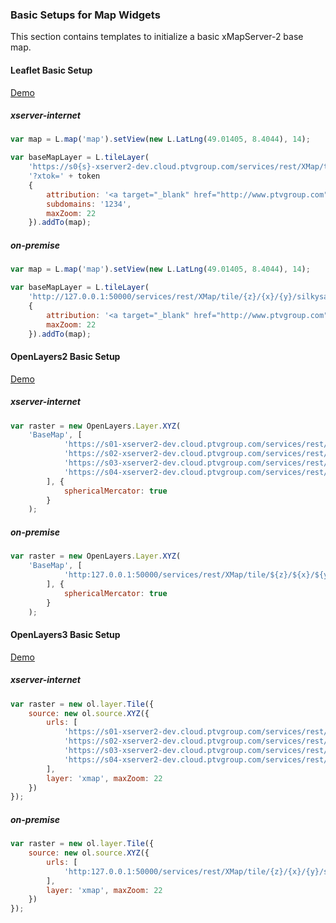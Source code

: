 ### Basic Setups for Map Widgets

This section contains templates to initialize a basic xMapServer-2 base map.

#### Leaflet Basic Setup

[Demo](http://ptv-logistics.github.io/xserverjs/boilerplate/Leaflet.1.0.html)

##### xserver-internet

```javascript
var map = L.map('map').setView(new L.LatLng(49.01405, 8.4044), 14);

var baseMapLayer = L.tileLayer(
    'https://s0{s}-xserver2-dev.cloud.ptvgroup.com/services/rest/XMap/tile/{z}/{x}/{y}/silkysand' +
    '?xtok=' + token
	{
        attribution: '<a target="_blank" href="http://www.ptvgroup.com">PTV</a>, TOMTOM',
        subdomains: '1234',
        maxZoom: 22
    }).addTo(map);
```

##### on-premise

```javascript
var map = L.map('map').setView(new L.LatLng(49.01405, 8.4044), 14);

var baseMapLayer = L.tileLayer(
    'http://127.0.0.1:50000/services/rest/XMap/tile/{z}/{x}/{y}/silkysand',
	{
        attribution: '<a target="_blank" href="http://www.ptvgroup.com">PTV</a>, TOMTOM',
        maxZoom: 22
    }).addTo(map);
```

#### OpenLayers2 Basic Setup

[Demo](http://ptv-logistics.github.io/xserverjs/boilerplate/OpenLayers2.html)

##### xserver-internet

```javascript
var raster = new OpenLayers.Layer.XYZ(
    'BaseMap', [
            'https://s01-xserver2-dev.cloud.ptvgroup.com/services/rest/XMap/tile/${z}/${x}/${y}/silkysand?xtok=' + token,
            'https://s02-xserver2-dev.cloud.ptvgroup.com/services/rest/XMap/tile/${z}/${x}/${y}/silkysand?xtok=' + token,
            'https://s03-xserver2-dev.cloud.ptvgroup.com/services/rest/XMap/tile/${z}/${x}/${y}/silkysand?xtok=' + token,
            'https://s04-xserver2-dev.cloud.ptvgroup.com/services/rest/XMap/tile/${z}/${x}/${y}/silkysand?xtok=' + token
        ], {
            sphericalMercator: true
        }
    );
```

##### on-premise

```javascript
var raster = new OpenLayers.Layer.XYZ(
    'BaseMap', [
            'http:127.0.0.1:50000/services/rest/XMap/tile/${z}/${x}/${y}/silkysand'
        ], {
            sphericalMercator: true
        }
    );
```

#### OpenLayers3 Basic Setup

[Demo](http://ptv-logistics.github.io/xserverjs/boilerplate/OpenLayers3.html)

##### xserver-internet

```javascript
var raster = new ol.layer.Tile({
    source: new ol.source.XYZ({
        urls: [
            'https://s01-xserver2-dev.cloud.ptvgroup.com/services/rest/XMap/tile/{z}/{x}/{y}/silkysand?xtok=' + token,
            'https://s02-xserver2-dev.cloud.ptvgroup.com/services/rest/XMap/tile/{z}/{x}/{y}/silkysand?xtok=' + token,
            'https://s03-xserver2-dev.cloud.ptvgroup.com/services/rest/XMap/tile/{z}/{x}/{y}/silkysand?xtok=' + token,
            'https://s04-xserver2-dev.cloud.ptvgroup.com/services/rest/XMap/tile/{z}/{x}/{y}/silkysand?xtok=' + token
        ],
        layer: 'xmap', maxZoom: 22
    })
});
```

##### on-premise

```javascript
var raster = new ol.layer.Tile({
    source: new ol.source.XYZ({
        urls: [
            'http:127.0.0.1:50000/services/rest/XMap/tile/{z}/{x}/{y}/silkysand'
        ],
        layer: 'xmap', maxZoom: 22
    })
});
```
